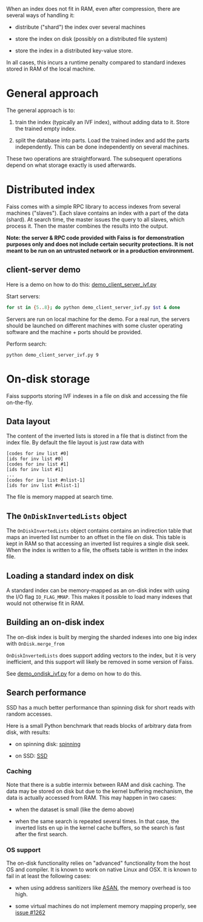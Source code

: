 When an index does not fit in RAM, even after compression, there are several ways of handling it: 

- distribute ("shard") the index over several machines

- store the index on disk (possibly on a distributed file system)

- store the index in a distributed key-value store. 

In all cases, this incurs a runtime penalty compared to standard indexes stored in RAM of the local machine.

# General approach

The general approach is to: 

1. train the index (typically an IVF index), without adding data to it. Store the trained empty index.

2. split the database into parts. Load the trained index and add the parts independently. This can be done independently on several machines.

These two operations are straightforward. The subsequent operations depend on what storage exactly is used afterwards.

# Distributed index

Faiss comes with a simple RPC library to access indexes from several machines ("slaves"). 
Each slave contains an index with a part of the data (shard). 
At search time, the master issues the query to all slaves, which process it. Then the master combines the results into the output.

**Note: the server & RPC code provided with Faiss is for demonstration purposes only and does not include certain security protections. It is not meant to be run on an untrusted network or in a production environment.**

## client-server demo

Here is a demo on how to do this: [demo_client_server_ivf.py](https://github.com/facebookresearch/faiss/blob/master/demos/demo_client_server_ivf.py)

Start servers: 
```bash
for st in {5..8}; do python demo_client_server_ivf.py $st & done
```
Servers are run on local machine for the demo. 
For a real run, the servers should be launched on different machines with some cluster operating software and the machine + ports should be provided.

Perform search:
```
python demo_client_server_ivf.py 9
```


# On-disk storage

Faiss supports storing IVF indexes in a file on disk and accessing the file on-the-fly.

## Data layout

The content of the inverted lists is stored in a file that is distinct from the index file. 
By default the file layout is just raw data with 

```
[codes for inv list #0]
[ids for inv list #0]
[codes for inv list #1]
[ids for inv list #1]
...
[codes for inv list #nlist-1]
[ids for inv list #nlist-1]
```

The file is memory mapped at search time. 

## The `OnDiskInvertedLists` object

The `OnDiskInvertedLists` object contains contains an indirection table that maps an inverted list number to an offset in the file on disk. 
This table is kept in RAM so that accessing an inverted list requires a single disk seek.
When the index is written to a file, the offsets table is written in the index file.

## Loading a standard index on disk

A standard index can be memory-mapped as an on-disk index with using the I/O flag `IO_FLAG_MMAP`. 
This makes it possible to load many indexes that would not otherwise fit in RAM.

## Building an on-disk index

The on-disk index is built by merging the sharded indexes into one big index with `OnDisk.merge_from`

`OnDiskInvertedLists` does support adding vectors to the index, but it is very inefficient, and this support will likely be removed in some version of Faiss.

See [demo_ondisk_ivf.py](https://github.com/facebookresearch/faiss/blob/master/demos/demo_ondisk_ivf.py) for a demo on how to do this.

## Search performance

SSD has a much better performance than spinning disk for short reads with random accesses. 

Here is a small Python benchmark that reads blocks of arbitrary data from disk, with results: 

- on spinning disk: [spinning](https://gist.github.com/mdouze/1aa85afd3a753a6638106c9c06ed5f96)

- on SSD: [SSD](https://gist.github.com/mdouze/e40d0d70923d376a7d49a7ec45fe10b1)

### Caching 

Note that there is a subtle intermix between RAM and disk caching. 
The data may be stored on disk but due to the kernel buffering mechanism, the data is actually accessed from RAM. 
This may happen in two cases:

- when the dataset is small (like the demo above)

- when the same search is repeated several times. In that case, the inverted lists en up in the kernel cache buffers, so the search is fast after the first search.

### OS support

The on-disk functionality relies on "advanced" functionality from the host OS and compiler. 
It is known to work on native Linux and OSX. 
It is known to fail in at least the following cases: 

- when using address sanitizers like [ASAN](https://github.com/google/sanitizers/wiki/AddressSanitizer), the memory overhead is too high.

- some virtual machines do not implement memory mapping properly, see [issue #1262](https://github.com/facebookresearch/faiss/issues/1262)
